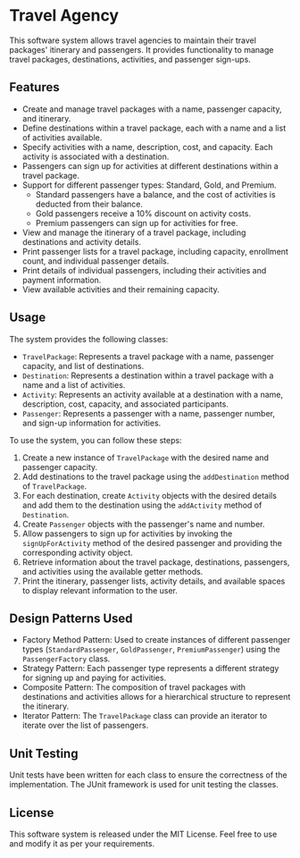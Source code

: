 # Travel Agency

This software system allows travel agencies to maintain their travel packages' itinerary and passengers. It provides functionality to manage travel packages, destinations, activities, and passenger sign-ups.

## Features

- Create and manage travel packages with a name, passenger capacity, and itinerary.
- Define destinations within a travel package, each with a name and a list of activities available.
- Specify activities with a name, description, cost, and capacity. Each activity is associated with a destination.
- Passengers can sign up for activities at different destinations within a travel package.
- Support for different passenger types: Standard, Gold, and Premium.
  - Standard passengers have a balance, and the cost of activities is deducted from their balance.
  - Gold passengers receive a 10% discount on activity costs.
  - Premium passengers can sign up for activities for free.
- View and manage the itinerary of a travel package, including destinations and activity details.
- Print passenger lists for a travel package, including capacity, enrollment count, and individual passenger details.
- Print details of individual passengers, including their activities and payment information.
- View available activities and their remaining capacity.

## Usage

The system provides the following classes:

- `TravelPackage`: Represents a travel package with a name, passenger capacity, and list of destinations.
- `Destination`: Represents a destination within a travel package with a name and a list of activities.
- `Activity`: Represents an activity available at a destination with a name, description, cost, capacity, and associated participants.
- `Passenger`: Represents a passenger with a name, passenger number, and sign-up information for activities.

To use the system, you can follow these steps:

1. Create a new instance of `TravelPackage` with the desired name and passenger capacity.
2. Add destinations to the travel package using the `addDestination` method of `TravelPackage`.
3. For each destination, create `Activity` objects with the desired details and add them to the destination using the `addActivity` method of `Destination`.
4. Create `Passenger` objects with the passenger's name and number.
5. Allow passengers to sign up for activities by invoking the `signUpForActivity` method of the desired passenger and providing the corresponding activity object.
6. Retrieve information about the travel package, destinations, passengers, and activities using the available getter methods.
7. Print the itinerary, passenger lists, activity details, and available spaces to display relevant information to the user.

## Design Patterns Used

- Factory Method Pattern: Used to create instances of different passenger types (`StandardPassenger`, `GoldPassenger`, `PremiumPassenger`) using the `PassengerFactory` class.
- Strategy Pattern: Each passenger type represents a different strategy for signing up and paying for activities.
- Composite Pattern: The composition of travel packages with destinations and activities allows for a hierarchical structure to represent the itinerary.
- Iterator Pattern: The `TravelPackage` class can provide an iterator to iterate over the list of passengers.

## Unit Testing

Unit tests have been written for each class to ensure the correctness of the implementation. The JUnit framework is used for unit testing the classes.

## License

This software system is released under the MIT License. Feel free to use and modify it as per your requirements.
